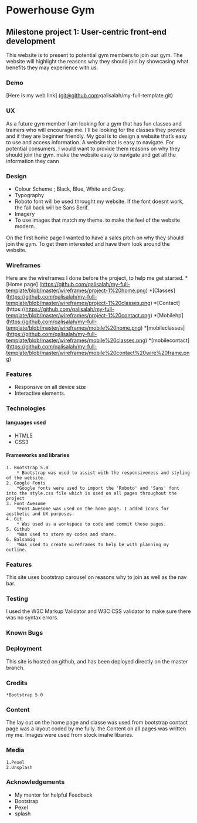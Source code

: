 # Powerhouse Gym 

## Milestone project 1: User-centric front-end development

This website is to present to potential gym members to join our gym. The website will highlight the reasons why they should join by showcasing what benefits they may experience with us.

### Demo
[Here is my web link] (git@github.com:qalisalah/my-full-template.git)

### UX
As a future gym member I am looking for a gym that has fun classes and trainers who will encourage me.
I'll be looking for the classes they provide and if they are beginner friendly.
My goal is to design a website that’s easy to use and access information. A website that is easy to navigate.
For potential consumers, I would want to provide them reasons on why they should join the gym. make the website easy to navigate and get all the information they cann

### Design 
* Colour Scheme ; Black, Blue, White and Grey.
* Typography
 *  Roboto font will be used throught my website. If the font doesnt work, the fall back will be Sans Serif.
* Imagery 
 * To use images that match my theme. to make the feel of the website modern. 
   
On the first home page I wanted to have a sales pitch on why they should join the gym. To get them interested and have them look around the website.

### Wireframes
Here are the wireframes I done before the project, to help me get started.
   *[Home page] (https://github.com/qalisalah/my-full-template/blob/master/wireframes/project-1%20home.png)
   *[Classes] (https://github.com/qalisalah/my-full-template/blob/master/wireframes/project-1%20classes.png)
   *[Contact] (https://https://github.com/qalisalah/my-full-template/blob/master/wireframes/project-1%20contact.png)
   *[Mobilehp] (https://github.com/qalisalah/my-full-template/blob/master/wireframes/mobile%20home.png)
   *[mobileclasses] (https://github.com/qalisalah/my-full-template/blob/master/wireframes/mobile%20classes.png)
   *[mobilecontact] (https://github.com/qalisalah/my-full-template/blob/master/wireframes/mobile%20contact%20wire%20frame.png)

### Features
* Responsive on all device size 
* Interactive elements.

### Technologies
#### languages used
* HTML5
* CSS3

#### Frameworks and libraries
    1. Bootstrap 5.0
        * Bootstrap was used to assist with the responsiveness and styling of the website.
    2. Google Fonts
        *Google fonts were used to import the 'Roboto' and 'Sans' font into the style.css file which is used on all pages throughout the project
    3. Font Awesome 
        *Font Awesome was used on the home page. I added icons for aesthetic and UX purposes.
    4. Git 
        * Was used as a workspace to code and commit these pages.
    5. Github 
        *Was used to store my codes and share.
    6. Balsamiq 
        *Was used to create wireframes to help be with planning my outline.


### Features
This site uses bootstrap carousel on reasons why to join as well as the nav bar.

### Testing
I used the W3C Markup Validator and W3C CSS validator to make sure there was no syntax errors.

### Known Bugs 

### Deployment
This site is hosted on github, and has been deployed directly on the master branch.
 
### Credits
    *Bootstrap 5.0

### Content
The lay out on the home page and classe was used from bootstrap
contact page was a layout coded by me fully.
the Content on all pages was written my me. Images were used from stock imahe libaries.

### Media
    1.Pexel
    2.Unsplash

### Acknowledgements 
* My mentor for helpful Feedback
* Bootstrap
* Pexel
* splash


